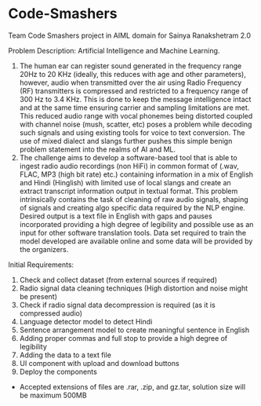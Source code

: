 # Code-Smashers
Team Code Smashers project in AIML domain for Sainya Ranakshetram 2.0

Problem Description: Artificial Intelligence and Machine Learning.

1. The human ear can register sound generated in the frequency range 20Hz to
20 KHz (ideally, this reduces with age and other parameters), however, audio when
transmitted over the air using Radio Frequency (RF) transmitters is compressed and
restricted to a frequency range of 300 Hz to 3.4 KHz. This is done to keep the
message intelligence intact and at the same time ensuring carrier and sampling
limitations are met. This reduced audio range with vocal phonemes being distorted
coupled with channel noise (mush, scatter, etc) poses a problem while decoding
such signals and using existing tools for voice to text conversion. The use of mixed
dialect and slangs further pushes this simple benign problem statement into the
realms of AI and ML.
2. The challenge aims to develop a software-based tool that is able to ingest
radio audio recordings (non HiFi) in common format of (.wav, FLAC, MP3 (high bit
rate) etc.) containing information in a mix of English and Hindi (Hinglish) with limited
use of local slangs and create an extract transcript information output in textual
format. This problem intrinsically contains the task of cleaning of raw audio signals,
shaping of signals and creating algo specific data required by the NLP engine.
Desired output is a text file in English with gaps and pauses incorporated providing a
high degree of legibility and possible use as an input for other software translation
tools. Data set required to train the model developed are available online and some
data will be provided by the organizers.

Initial Requirements:

1.	Check and collect dataset (from external sources if required)
2.	Radio signal data cleaning techniques (High distortion and noise might be present)
3.	Check if radio signal data decompression is required (as it is compressed audio)
4.	Language detector model to detect Hindi
5.	Sentence arrangement model to create meaningful sentence in English
6.	Adding proper commas and full stop to provide a high degree of legibility
7.	Adding the data to a text file
8.	UI component with upload and download buttons
9.	Deploy the components
- Accepted extensions of files are .rar, .zip, and gz.tar, solution size will be maximum 500MB
